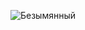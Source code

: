 ![Безымянный](https://github.com/EkaterinaEv/docker/assets/135538938/5cea08c9-6176-4839-9682-79c245c60ed6)

